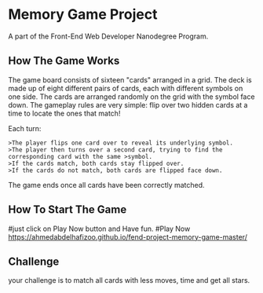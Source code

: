 # Memory Game Project
A part of the Front-End Web Developer Nanodegree Program.

## How The Game Works
The game board consists of sixteen "cards" arranged in a grid. The deck is made up of eight different pairs of cards, each with different symbols on one side. The cards are arranged randomly on the grid with the symbol face down. The gameplay rules are very simple: flip over two hidden cards at a time to locate the ones that match!

Each turn:

    >The player flips one card over to reveal its underlying symbol.
    >The player then turns over a second card, trying to find the corresponding card with the same >symbol.
    >If the cards match, both cards stay flipped over.
    >If the cards do not match, both cards are flipped face down.

The game ends once all cards have been correctly matched.

## How To Start The Game
#just click on Play Now button and Have fun.
#Play Now https://ahmedabdelhafizoo.github.io/fend-project-memory-game-master/
## Challenge
your challenge is to match all cards with less moves, time and get all stars.
